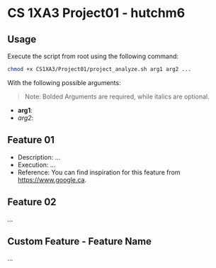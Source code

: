 # CS 1XA3 Project01 - hutchm6

## Usage

Execute the script from root using the following command:

```bash
chmod +x CS1XA3/Project01/project_analyze.sh arg1 arg2 ...
```

With the following possible arguments:

> Note: Bolded Arguments are required, while italics are optional.

- **arg1**:
- _arg2_:

## Feature 01

- Description: ...
- Execution: ...
- Reference: You can find inspiration for this feature from <https://www.google.ca>.

## Feature 02

...

## Custom Feature - Feature Name

...
